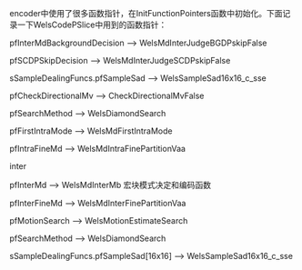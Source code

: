 encoder中使用了很多函数指针，在InitFunctionPointers函数中初始化。下面记录一下WelsCodePSlice中用到的函数指针：

pfInterMdBackgroundDecision --> WelsMdInterJudgeBGDPskipFalse

pfSCDPSkipDecision --> WelsMdInterJudgeSCDPskipFalse

sSampleDealingFuncs.pfSampleSad --> WelsSampleSad16x16_c_sse

pfCheckDirectionalMv --> CheckDirectionalMvFalse

pfSearchMethod --> WelsDiamondSearch

pfFirstIntraMode --> WelsMdFirstIntraMode

pfIntraFineMd --> WelsMdIntraFinePartitionVaa

inter

pfInterMd --> WelsMdInterMb 宏块模式决定和编码函数

pfInterFineMd --> WelsMdInterFinePartitionVaa

pfMotionSearch --> WelsMotionEstimateSearch

pfSearchMethod --> WelsDiamondSearch

sSampleDealingFuncs.pfSampleSad[16x16] --> WelsSampleSad16x16_c_sse







